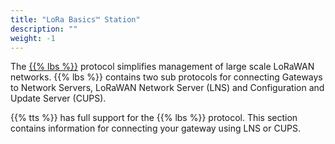 ```yaml
---
title: "LoRa Basics™ Station"
description: ""
weight: -1
---
```


The [{{% lbs %}}](https://lora-developers.semtech.com/resources/tools/basic-station/welcome-basic-station/) protocol simplifies management of large scale LoRaWAN networks. {{% lbs %}} contains two sub protocols for connecting Gateways to Network Servers, LoRaWAN Network Server (LNS) and Configuration and Update Server (CUPS).

{{% tts %}} has full support for the {{% lbs %}} protocol. This section contains information for connecting your gateway using LNS or CUPS.
